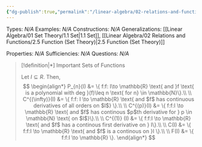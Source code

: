 ```yaml
---
{"dg-publish":true,"permalink":"/linear-algebra/02-relations-and-functions/2-6-important-sets-of-functions/","tags":["Type/Definition","Topic/Linear_Algebra"]}
---
```


Types: *N/A*
Examples: *N/A*
Constructions: *N/A*
Generalizations: [[Linear Algebra/01 Set Theory/1.1 Set\|1.1 Set]], [[Linear Algebra/02 Relations and Functions/2.5 Function (Set Theory)\|2.5 Function (Set Theory)]]

Properties: *N/A*
Sufficiencies: *N/A*
Questions: *N/A*

> [!definition|*] Important Sets of Functions
> 
> Let $I \subseteq R$. Then,
> $$
> \begin{align*}
> P_{n}(I) &=  \{ f:f: I\to \mathbb{R} \text{ and }f \text{ is a polynomial with deg }(f)\leq n \text{ for n} \in \mathbb{N}\}.\\
> \\
> C^{(\infty)}(I) &= \{ f:f: I \to \mathbb{R} \text{ and $f$ has continuous derivatives of all orders on $I$} \}.\\
> \\
> C^{(p)}(I) &= \{ f:f:I \to \mathbb{R} \text{ and $f$ has continous $p$th derivative for } p \in \mathbb{N} \text{ on $I$}\}.\\
> \\
> C^{(1)} (I) &= \{ f:f:I \to \mathbb{R} \text{ and $f$ has a continous first derivative on } I\}.\\
> \\
> C(I) &= \{ f:f:I \to \mathbb{R} \text{ and $f$ is a continous on }I \}.\\
> \\
> F(I) &= \{ f:f:I \to \mathbb{R} \}.
> \end{align*}
> $$

